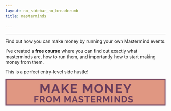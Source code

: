 ```yaml
---
layout: no_sidebar_no_breadcrumb
title: masterminds

---
```

***
Find out how you can make money by running your own Mastermind events.

I've created a **free course** where you can find out exactly what masterminds are, how to run them, and importantly how to start making money from them.

This is a perfect entry-level side hustle!

<center>
<a href="/ff/masterminds">
  <img src="/i/ff/mastermindbutton.png" alt="Make money with Masterminds button">
</a>
<br><br>
</center>
